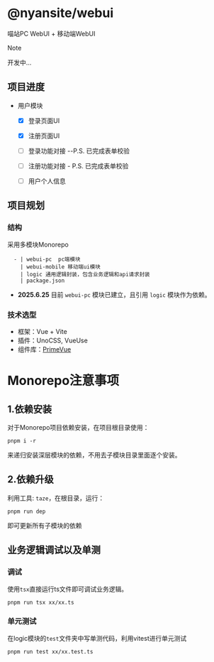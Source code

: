 # @nyansite/webui

喵站PC WebUI + 移动端WebUI

> [!NOTE]
> 开发中...

## 项目进度

- 用户模块
  - [x] 登录页面UI
  - [x] 注册页面UI
  - [ ] 登录功能对接 --P.S. 已完成表单校验
  - [ ] 注册功能对接 - P.S. 已完成表单校验
  - [ ] 用户个人信息


## 项目规划

### 结构

采用多模块Monorepo

```
  - | webui-pc  pc端模块
    | webui-mobile 移动端ui模块
    | logic 通用逻辑封装，包含业务逻辑和api请求封装
    | package.json
```

- **2025.6.25** 目前 `webui-pc` 模块已建立，且引用 `logic` 模块作为依赖。

### 技术选型

- 框架：Vue + Vite
- 插件：UnoCSS, VueUse
- 组件库：[PrimeVue](https://github.com/primefaces/primevue)

# Monorepo注意事项

## 1.依赖安装

对于Monorepo项目依赖安装，在项目根目录使用：

```shell
pnpm i -r
```

来递归安装深层模块的依赖，不用去子模块目录里面逐个安装。

## 2.依赖升级

利用工具: `taze`，在根目录，运行：

```shell
pnpm run dep
```

即可更新所有子模块的依赖

## 业务逻辑调试以及单测

### 调试

使用`tsx`直接运行ts文件即可调试业务逻辑。

```shell
pnpm run tsx xx/xx.ts
```

### 单元测试

在logic模块的`test`文件夹中写单测代码，利用vitest进行单元测试

```shell
pnpm run test xx/xx.test.ts
```
